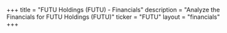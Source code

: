 +++
title = "FUTU Holdings (FUTU) - Financials"
description = "Analyze the Financials for FUTU Holdings (FUTU)"
ticker = "FUTU"
layout = "financials"
+++


